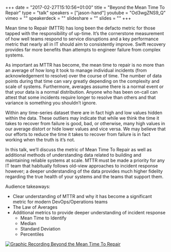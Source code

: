 +++
date = "2017-02-27T15:10:56+01:00"
title = "Beyond the Mean Time To Repair"
type = "talk"
speakers = ["jason-hand"]
youtube = "Od3wgZNS9_Q"
vimeo = ""
speakerdeck = ""
slideshare = ""
slides = ""
+++

Mean time to Repair (MTTR) has long been the defacto metric for those tapped with the responsibility of up-time. It’s the cornerstone measurement of how well teams respond to service disruptions and a key performance metric that nearly all in IT should aim to consistently improve. Swift recovery provides far more benefits than attempts to engineer failure from complex systems.

As important as MTTR has become, the mean time to repair is no more than an average of how long it took to manage individual incidents (from acknowledgement to resolve) over the course of time. The number of data points during that time can vary greatly depending on the complexity and scale of systems. Furthermore, averages assume there is a normal event or that your data is a normal distribution. Anyone who has been on-call can attest that some incidents require longer to resolve than others and that variance is something you shouldn’t ignore.

Within any time-series dataset there are in fact high and low values hidden within the data. These outliers may indicate that while we think the time it takes to recover from failure is good, bad, or otherwise, many high values in our average distort or hide lower values and vice versa. We may believe that our efforts to reduce the time it takes to recover from failure is in fact working when the truth is it’s not.

In this talk, we’ll discuss the metric of Mean Time To Repair as well as additional methods of understanding data related to building and maintaining reliable systems at scale. MTTR must be made a priority for any IT team that habitually follows old-view approaches to incident response however; a deeper understanding of the data provides much higher fidelity regarding the true health of your systems and the teams that support them.

Audience takeaways:

* Clear understanding of MTTR and why it has become a significant metric for modern DevOps/Operations teams
* The Law of Averages
* Additional metrics to provide deeper understanding of incident response
  * Mean Time to Identify
  * Median
  * Standard Deviation
  * Percentiles

<a href="https://assets.devopsdays.org/events/2017/toronto/DevOpsDaysTO_May25_2017_JasonHand.jpg" target="_blank"><img src="https://assets.devopsdays.org/events/2017/toronto/DevOpsDaysTO_May25_2017_JasonHand_lores.jpg" alt="Graphic Recording Beyond the Mean Time To Repair" /></a>